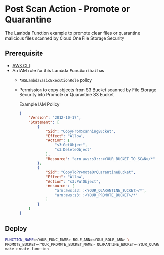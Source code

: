 # Post Scan Action - Promote or Quarantine

The Lambda Function example to promote clean files or quarantine malicious files scanned by Cloud One File Storage Security

## Prerequisite

- [AWS CLI](https://docs.aws.amazon.com/cli/latest/userguide/cli-chap-install.html)
- An IAM role for this Lambda Function that has
  - `AWSLambdaBasicExecutionRole` policy
  - Permission to copy objects from S3 Bucket scanned by File Storage Security into Promote or Quarantine S3 Bucket

    Example IAM Policy

     ```json
     {
         "Version": "2012-10-17",
         "Statement": [
             {
                 "Sid": "CopyFromScanningBucket",
                 "Effect": "Allow",
                 "Action": [
                     "s3:GetObject",
                     "s3:DeleteObject"
                 ],
                 "Resource": "arn:aws:s3:::<YOUR_BUCKET_TO_SCAN>/*"
             },
             {
                 "Sid": "CopyToPromoteOrQuarantineBucket",
                 "Effect": "Allow",
                 "Action": "s3:PutObject",
                 "Resource": [
                     "arn:aws:s3:::<YOUR_QUARANTINE_BUCKET>/*",
                     "arn:aws:s3:::<YOUR_PROMOTE_BUCKET>/*"
                 ]
             }
         ]
     }
     ```

## Deploy

```bash
FUNCTION_NAME=<YOUR_FUNC_NAME> ROLE_ARN=<YOUR_ROLE_ARN> \
PROMOTE_BUCKET=<YOUR_PROMOTE_BUCKET_NAME> QUARANTINE_BUCKET=<YOUR_QUARANTINE_BUCKET_NAME> \
make create-function
```
